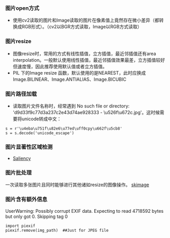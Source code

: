 ### 图片open方式
* 使用cv2读取的图片和Image读取的图片在像素值上竟然存在微小差异（都转换成RGB形式）。（cv2以BGR方式读取，Image以RGB方式读取）<br>
### 图片resize 
* 图像resize时，常用的方式有线性插值，立方插值，最近邻插值还有area interpolation。一般默认使用线性插值，最近邻插值效果最差，立方插值较好但速度慢，因此推荐使用默认值或者立方插值。<br>
* PIL 下的Image resize 函数，默认使用的是NEAREST，此时应换成Image.BILINEAR、Image.ANTIALIAS、Image.BICUBIC

### 图片路径加载
* 读取图片文件名称时，经常遇到 No such file or directory: 'd9d33f9c77d3a237c2e43d74ae928333 - \\u526f\\u672c.jpg'。这时候需要将unicode转成中文：
```
s = r'\u4eba\u751f\u82e6\u77ed\uff0cpy\u662f\u5cb8'
s = s.decode('unicode_escape')
```
### 图片显著性区域检测
* [Saliency](https://github.com/yhenon/pyimgsaliency)

### 图片批处理
一次读取多张图片且同时能够进行其他诸如resize的图像操作。
[skimage](https://www.cnblogs.com/denny402/p/5123772.html)

### 图片含有额外信息
UserWarning: Possibly corrupt EXIF data.  Expecting to read 4718592 bytes but only got 0. Skipping tag 0
```
import piexif
piexif.remove(img_path)  ##Just for JPEG file 
```
